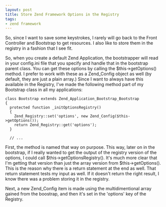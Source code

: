 ```yaml
---
layout: post
title: Store Zend Framework Options in the Registry
tags:
- zend framework
---
```

So, since I want to save some keystrokes, I rarely will go back to the Front Controller and Bootstrap to get resources.  I also like to store them in the registry in a fashion that I see fit.  

So, when you create a default Zend Application, the bootstrapper will read in your config.ini file that you specify and handle that in the bootstrap parent class.  You can get these options by calling the $this->getOptions() method. I prefer to work with these as a Zend_Config object as well (by default, they are just a plain array.) Since I want to always have this available in the Registry, I've made the following method part of my Bootstrap class in all my applications:

```php?start_inline=1
class Bootstrap extends Zend_Application_Bootstrap_Bootstrap
{
  protected function _initOptionsRegistry()
  {
    Zend_Registry::set('options', new Zend_Config($this->getOptions());
    return Zend_Registry::get('options');
  }
  
  // ...
```

First, the method is named that way on purpose.  This way, later on in the bootstrap, if I really wanted to get the output of the registry version of the options, I could call $this->getOptionsRegistry().  It's much more clear that I'm getting that version than just the array version from $this->getOptions().  This is the reason why there is a return statement at the end as well.  That return statement tests my input as well.  If it doesn't return the right result, I know there was a problem storing it in the registry.

Next, a new Zend_Config item is made using the multidimentional array gained from the boostrap, and then it's set in the 'options' key of the Registry.

